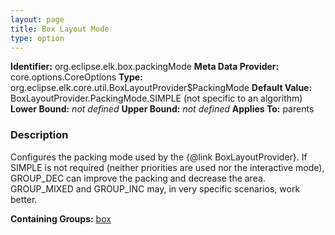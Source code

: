 ```yaml
---
layout: page
title: Box Layout Mode
type: option
---
```


**Identifier:** org.eclipse.elk.box.packingMode
**Meta Data Provider:** core.options.CoreOptions
**Type:** org.eclipse.elk.core.util.BoxLayoutProvider$PackingMode
**Default Value:**  BoxLayoutProvider.PackingMode.SIMPLE  (not specific to an algorithm)
**Lower Bound:** *not defined*
**Upper Bound:** *not defined*
**Applies To:** parents

### Description
Configures the packing mode used by the {@link BoxLayoutProvider}. If SIMPLE is not required (neither priorities are used nor the interactive mode), GROUP_DEC can improve the packing and decrease the area. GROUP_MIXED and GROUP_INC may, in very specific scenarios, work better.

**Containing Groups:** [box](org-eclipse-elk-box)

